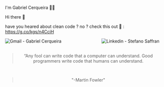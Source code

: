  I'm Gabriel Cerqueira 👨‍💻
 
 Hi there 👋
 
 have you heared about clean code ? no ? check this out :punch: : https://g.co/kgs/n4CciH
 
 <a href="https://www.linkedin.com/in/gabriel-cerqueira-a757441ab" target="_blank" >
  <img align="right" alt="Linkedin - Stefano Saffran" src="https://img.shields.io/badge/-LinkedIn-blue?style=flat-square&logo=Linkedin&logoColor=white&link=https://https://www.linkedin.com/in/gabriel-cerqueira-a757441ab/"">
</a>&nbsp;&nbsp;&nbsp;

<a href="mailto:gabcerqueira97@gmail.com" target="_blank" >
  <img align="left" alt="Gmail - Gabriel Cerqueira" src="https://img.shields.io/badge/-Gmail-c14438?style=flat-square&logo=Gmail&logoColor=white&link=mailto:gabcerqueira97@gmail.com&longCache=true"">
</a>&nbsp;&nbsp;&nbsp;
<br>
<br>
<blockquote align="center">“Any fool can write code that a computer can understand. Good programmers write code that humans can understand.</blockquote><br>
<blockquote align="center">"-Martin Fowler"</blockquote>
